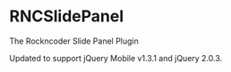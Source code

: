 RNCSlidePanel
=============

The Rockncoder Slide Panel Plugin

Updated to support jQuery Mobile v1.3.1 and jQuery 2.0.3.
